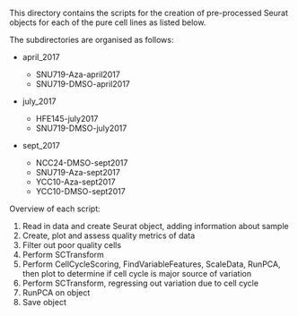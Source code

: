 This directory contains the scripts for the creation of pre-processed Seurat
objects for each of the pure cell lines as listed below.

The subdirectories are organised as follows:

* april_2017
  * SNU719-Aza-april2017
  * SNU719-DMSO-april2017
  
* july_2017
  * HFE145-july2017
  * SNU719-DMSO-july2017
  
* sept_2017
  * NCC24-DMSO-sept2017
  * SNU719-Aza-sept2017
  * YCC10-Aza-sept2017
  * YCC10-DMSO-sept2017
  
Overview of each script:
1. Read in data and create Seurat object, adding information about sample
2. Create, plot and assess quality metrics of data 
3. Filter out poor quality cells
4. Perform SCTransform
5. Perform CellCycleScoring, FindVariableFeatures, ScaleData, RunPCA, then plot to determine if cell cycle is major source of variation
6. Perform SCTransform, regressing out variation due to cell cycle 
7. RunPCA on object
8. Save object
